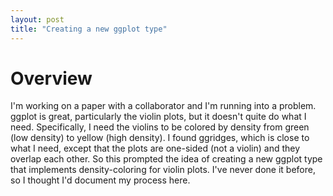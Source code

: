 ```yaml
---
layout: post
title: "Creating a new ggplot type"
---
```


# Overview
I'm working on a paper with a collaborator and I'm running into a problem. ggplot is great, particularly the violin plots, but it doesn't quite do what I need. Specifically, I need the violins to be colored by density from green (low density) to yellow (high density). I found ggridges, which is close to what I need, except that the plots are one-sided (not a violin) and they overlap each other. So this prompted the idea of creating a new ggplot type that implements density-coloring for violin plots. I've never done it before, so I thought I'd document my process here.

